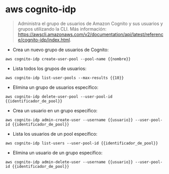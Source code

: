 # aws cognito-idp

> Administra el grupo de usuarios de Amazon Cognito y sus usuarios y grupos utilizando la CLI.
> Más información: <https://awscli.amazonaws.com/v2/documentation/api/latest/reference/cognito-idp/index.html>.

- Crea un nuevo grupo de usuarios de Cognito:

`aws cognito-idp create-user-pool --pool-name {{nombre}}`

- Lista todos los grupos de usuarios:

`aws cognito-idp list-user-pools --max-results {{10}}`

- Elimina un grupo de usuarios específico:

`aws cognito-idp delete-user-pool --user-pool-id {{identificador_de_pool}}`

- Crea un usuario en un grupo específico:

`aws cognito-idp admin-create-user --username {{usuario}} --user-pool-id {{identificador_de_pool}}`

- Lista los usuarios de un pool específico:

`aws cognito-idp list-users --user-pool-id {{identificador_de_pool}}`

- Elimina un usuario de un grupo específico:

`aws cognito-idp admin-delete-user --username {{usuario}} --user-pool-id {{identificador_de_pool}}`
